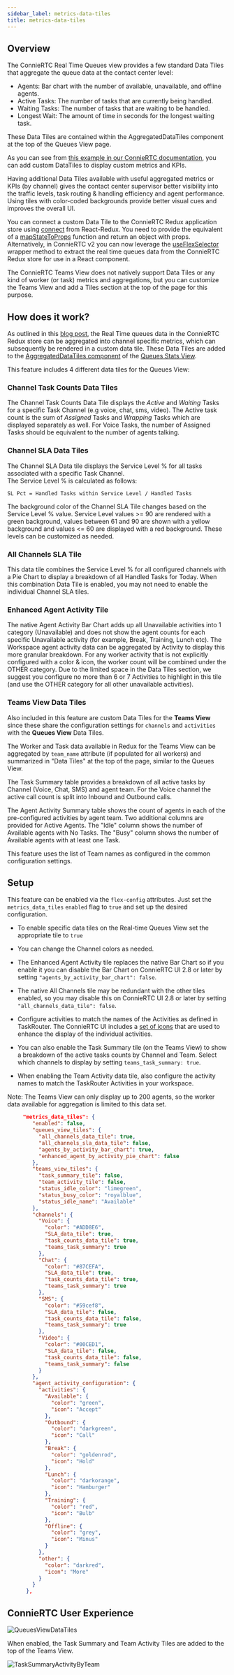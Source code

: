 ```yaml
---
sidebar_label: metrics-data-tiles
title: metrics-data-tiles
---
```


## Overview
The ConnieRTC Real Time Queues view provides a few standard Data Tiles that aggregate the queue data at the contact center level:

* Agents: Bar chart with the number of available, unavailable, and offline agents.
* Active Tasks: The number of tasks that are currently being handled.
* Waiting Tasks: The number of tasks that are waiting to be handled.
* Longest Wait: The amount of time in seconds for the longest waiting task.

These Data Tiles are contained within the AggregatedDataTiles component at the top of the Queues View page.

As you can see from [this example in our ConnieRTC documentation](https://www.twilio.com/docs/flex/developer/ui/queues-view-programmability#add-or-remove-individual-data-tiles), you can add custom DataTiles to display custom metrics and KPIs. 

Having additional Data Tiles available with useful aggregated metrics or KPIs (by channel) gives the contact center supervisor better visibility into the traffic levels, task routing & handling efficiency and agent performance. Using tiles with color-coded backgrounds provide better visual cues and improves the overall UI. 

You can connect a custom Data Tile to the ConnieRTC Redux application store using [connect](https://react-redux.js.org/api/connect) from React-Redux. You need to provide the equivalent of a [mapStateToProps](https://react-redux.js.org/using-react-redux/connect-mapstate) function and return an object with props. Alternatively, in ConnieRTC v2 you can now leverage the [useFlexSelector](https://www.twilio.com/docs/flex/developer/ui/overview-of-flex-ui-programmability-options#useflexselector) wrapper method to extract the real time queues data from the ConnieRTC Redux store for use in a React component.

The ConnieRTC Teams View does not natively support Data Tiles or any kind of worker (or task) metrics and aggregations, but you can customize the Teams View and add a Tiles section at the top of the page for this purpose.  

## How does it work?
As outlined in this [blog post](https://www.twilio.com/blog/enhance-flex-queues-view-with-custom-data-tiles), the Real Time queues data in the ConnieRTC Redux store can be aggregated into channel specific metrics, which can subsequently be rendered in a custom data tile.  These Data Tiles are added to the [AggregatedDataTiles component](https://assets.flex.twilio.com/docs/releases/flex-ui/2.2.0/programmable-components/components/QueuesStats%E2%80%A4AggregatedQueuesDataTiles/) of the [Queues Stats View](https://assets.flex.twilio.com/docs/releases/flex-ui/2.2.0/programmable-components/components/QueuesStatsView/).

This feature includes 4 different data tiles for the Queues View:

### Channel Task Counts Data Tiles
The Channel Task Counts Data Tile displays the _Active_ and _Waiting_ Tasks for a specific Task Channel (e.g voice, chat, sms, video). The Active task count is the sum of _Assigned_ Tasks and _Wrapping_ Tasks which are displayed separately as well.  For Voice Tasks, the number of Assigned Tasks should be equivalent to the number of agents talking.

### Channel SLA Data Tiles
The Channel SLA Data tile displays the Service Level % for all tasks associated with a specific Task Channel.  
The Service Level % is calculated as follows:
```
SL Pct = Handled Tasks within Service Level / Handled Tasks
```
The background color of the Channel SLA Tile changes based on the Service Level % value.  Service Level values >= 90 are rendered with a green background, values between 61 and 90 are shown with a yellow background and values \<= 60 are displayed with a red background. These levels can be customized as needed.

### All Channels SLA Tile
This data tile combines the Service Level % for all configured channels with a Pie Chart to display a breakdown of all Handled Tasks for Today. When this combination Data Tile is enabled, you may not need to enable the individual Channel SLA tiles. 

### Enhanced Agent Activity Tile
The native Agent Activity Bar Chart adds up all Unavailable activities into 1 category (Unavailable) and does not show the agent counts for each specific Unavailable activity (for example, Break, Training, Lunch etc).  The Workspace agent activity data can be aggregated by Activity to display this more granular breakdown. For any worker activity that is not explicitly configured with a color & icon, the worker count will be combined under the OTHER category. Due to the limited space in the Data Tiles section, we suggest you configure no more than 6 or 7 Activities to highlight in this tile (and use the OTHER category for all other unavailable activities).

### Teams View Data Tiles
Also included in this feature are custom Data Tiles for the **Teams View** since these share the configuration settings for `channels` and `activities` with the **Queues View** Data Tiles.

The Worker and Task data available in Redux for the Teams View can be aggregated by `team_name` attribute (if populated for all workers) and summarized in "Data Tiles" at the top of the page, similar to the Queues View.

The Task Summary table provides a breakdown of all active tasks by Channel (Voice, Chat, SMS) and agent team. For the Voice channel the active call count is split into Inbound and Outbound calls.

The Agent Activity Summary table shows the count of agents in each of the pre-configured activities by agent team.  Two additional columns are provided for Active Agents.  The "Idle" column shows the number of Available agents with No Tasks.  The "Busy" column shows the number of Available agents with at least one Task.

This feature uses the list of Team names as configured in the common configuration settings.


## Setup

This feature can be enabled via the `flex-config` attributes. Just set the `metrics_data_tiles` `enabled` flag to `true` and set up the desired configuration.

* To enable specific data tiles on the Real-time Queues View set the appropriate tile to `true`
* You can change the Channel colors as needed.
* The Enhanced Agent Activity tile replaces the native Bar Chart so if you enable it you can disable the Bar Chart on ConnieRTC UI 2.8 or later by setting `"agents_by_activity_bar_chart": false`.
* The native All Channels tile may be redundant with the other tiles enabled, so you may disable this on ConnieRTC UI 2.8 or later by setting `"all_channels_data_tile": false`.
* Configure activities to match the names of the Activities as defined in TaskRouter. The ConnieRTC UI includes a [set of icons](https://www.twilio.com/docs/flex/developer/ui/v1/icons#default-icons)
 that are used to enhance the display of the individual activities.

* You can also enable the Task Summary tile (on the Teams View) to show a breakdown of the active tasks counts by Channel and Team. Select which channels to display by setting `teams_task_summary: true`.  
* When enabling the Team Activity data tile, also configure the activity names to match the TaskRouter Activities in your workspace.

Note: The Teams View can only display up to 200 agents, so the worker data available for aggregation is limited to this data set.

```json
     "metrics_data_tiles": {
        "enabled": false,
        "queues_view_tiles": {
          "all_channels_data_tile": true,
          "all_channels_sla_data_tile": false,
          "agents_by_activity_bar_chart": true,
          "enhanced_agent_by_activity_pie_chart": false
        },
        "teams_view_tiles": {
          "task_summary_tile": false,
          "team_activity_tile": false,
          "status_idle_color": "limegreen",
          "status_busy_color": "royalblue",
          "status_idle_name": "Available"
        },
        "channels": {
          "Voice": {
            "color": "#ADD8E6",
            "SLA_data_tile": true,
            "task_counts_data_tile": true,
            "teams_task_summary": true
          },
          "Chat": {
            "color": "#87CEFA",
            "SLA_data_tile": true,
            "task_counts_data_tile": true,
            "teams_task_summary": true
          },
          "SMS": {
            "color": "#59cef8",
            "SLA_data_tile": false,
            "task_counts_data_tile": false,
            "teams_task_summary": true
          },
          "Video": {
            "color": "#00CED1",
            "SLA_data_tile": false,
            "task_counts_data_tile": false,
            "teams_task_summary": false
          }
        },
        "agent_activity_configuration": {
          "activities": {
            "Available": {
              "color": "green",
              "icon": "Accept"
            },
            "Outbound": {
              "color": "darkgreen",
              "icon": "Call"
            },
            "Break": {
              "color": "goldenrod",
              "icon": "Hold"
            },
            "Lunch": {
              "color": "darkorange",
              "icon": "Hamburger"
            },
            "Training": {
              "color": "red",
              "icon": "Bulb"
            },
            "Offline": {
              "color": "grey",
              "icon": "Minus"
            }
          },
          "other": {
            "color": "darkred",
            "icon": "More"
          }
        }
      },
```

## ConnieRTC User Experience

![QueuesViewDataTiles](/img/features/metrics-data-tiles/QueuesViewDataTiles2.png)

When enabled, the Task Summary and Team Activity Tiles are added to the top of the Teams View.

![TaskSummaryActivityByTeam](/img/features/metrics-data-tiles/TeamsViewTaskAndActivitySummary.png)

